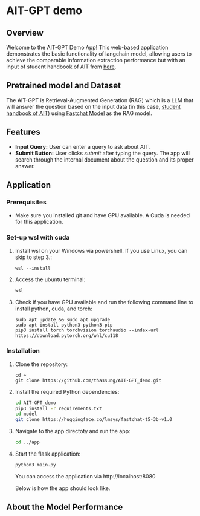 # AIT-GPT demo

## Overview

   Welcome to the AIT-GPT Demo App! This web-based application demonstrates the basic functionality of langchain model, allowing users to achieve the comparable information extraction performance but with an input of student handbook of AIT from [here](https://drive.google.com/file/d/1sKaWzNwMK1_rPUIRGWl9kuNzK4qAjXei/view).

## Pretrained model and Dataset

   The AIT-GPT is Retrieval-Augmented Generation (RAG) which is a LLM that will answer the question based on the input data (in this case, [student handbook of AIT](https://drive.google.com/file/d/1sKaWzNwMK1_rPUIRGWl9kuNzK4qAjXei/view)) using [Fastchat Model](https://huggingface.co/lmsys/fastchat-t5-3b-v1.0) as the RAG model. 

## Features

   - **Input Query:** User can enter a query to ask about AIT.
   - **Submit Button:** User clicks *submit* after typing the query. The app will search through the internal document about the question and its proper answer.

## Application

### Prerequisites

- Make sure you installed git and have GPU available. A Cuda is needed for this application.

### Set-up wsl with cuda

1. Install wsl on your Windows via powershell. If you use Linux, you can skip to step 3.:

   ```powershell
   wsl --install
   ```

2. Access the ubuntu terminal:

    ```powershell
   wsl
   ```
 
3. Check if you have GPU available and run the following command line to install python, cuda, and torch:

    ```terminal
   sudo apt update && sudo apt upgrade
   sudo apt install python3 python3-pip
   pip3 install torch torchvision torchaudio --index-url https://download.pytorch.org/whl/cu118
   ```
   
### Installation

1. Clone the repository:

   ```terminal
   cd ~
   git clone https://github.com/thassung/AIT-GPT_demo.git
   ```

2. Install the required Python dependencies:

   ```bash
   cd AIT-GPT_demo
   pip3 install -r requirements.txt
   cd model
   git clone https://huggingface.co/lmsys/fastchat-t5-3b-v1.0
   ```

3. Navigate to the app directoty and run the app:
   ```bash
   cd ../app
   ```

4. Start the flask application:
   ```bash
   python3 main.py
   ```

   You can access the application via http://localhost:8080

   Below is how the app should look like.


## About the Model Performance


